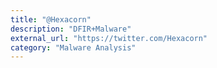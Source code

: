 ```yaml
---
title: "@Hexacorn"
description: "DFIR+Malware"
external_url: "https://twitter.com/Hexacorn"
category: "Malware Analysis"
---
```

